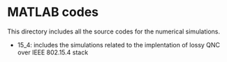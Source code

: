 # MATLAB codes

This directory includes all the source codes for the numerical simulations.

* 15_4: includes the simulations related to the implentation of lossy QNC over IEEE 802.15.4 stack


